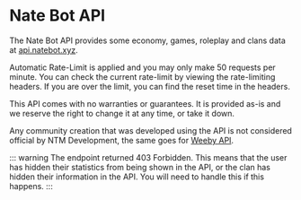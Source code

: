 # Nate Bot API

The Nate Bot API provides some economy, games, roleplay and clans data at [api.natebot.xyz](https://api.natebot.xyz).

Automatic Rate-Limit is applied and you may only make 50 requests per minute. You can check the current rate-limit by viewing the rate-limiting headers. If you are over the limit, you can find the reset time in the headers.

This API comes with no warranties or guarantees. It is provided as-is and we reserve the right to change it at any time, or take it down.

Any community creation that was developed using the API is not considered official by NTM Development, the same goes for [Weeby API](https://weebyapi.xyz/).

::: warning The endpoint returned 403 Forbidden.
This means that the user has hidden their statistics from being shown in the API, or the clan has hidden their information in the API. You will need to handle this if this happens.
:::